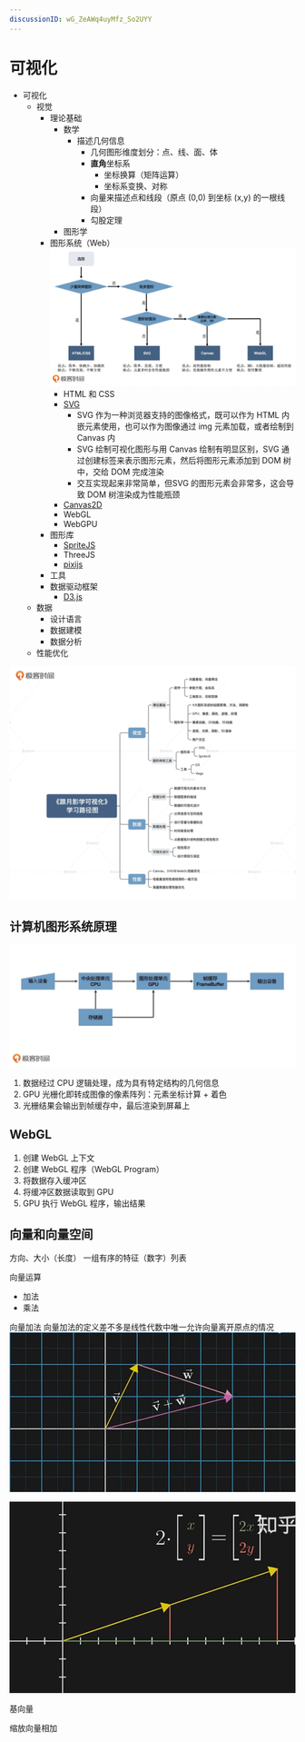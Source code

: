 ```yaml
---
discussionID: wG_ZeAWq4uyMfz_So2UYY
---
```

# 可视化

- 可视化
  - 视觉
    - 理论基础
      - 数学
        - 描述几何信息
          - 几何图形维度划分：点、线、面、体
          - **直角**坐标系
            - 坐标换算（矩阵运算）
            - 坐标系变换、对称
          - 向量来描述点和线段（原点 (0,0) 到坐标 (x,y) 的一根线段）
          - 勾股定理
      - 图形学
    - 图形系统（Web）  ![图 1](./images/1669529212862.png)  
      - HTML 和 CSS
      - [SVG](https://developer.mozilla.org/zh-CN/docs/Web/SVG)
        - SVG 作为一种浏览器支持的图像格式，既可以作为 HTML 内嵌元素使用，也可以作为图像通过 img 元素加载，或者绘制到 Canvas 内
        - SVG 绘制可视化图形与用 Canvas 绘制有明显区别，SVG 通过创建标签来表示图形元素，然后将图形元素添加到 DOM 树中，交给 DOM 完成渲染
        - 交互实现起来非常简单，但SVG 的图形元素会非常多，这会导致 DOM 树渲染成为性能瓶颈
      - [Canvas2D](./Canvas.md)
      - WebGL
      - WebGPU
    - 图形库
      - [SpriteJS](https://spritejs.org/#/)
      - ThreeJS
      - [pixijs](https://pixijs.com/)
    - 工具
    - 数据驱动框架
      - [D3.js](https://d3js.org/)
  - 数据
    - 设计语言
    - 数据建模
    - 数据分析
  - 性能优化


![图 6](./images/515c2ea4bbbcc07043a02ef40c3ed220f9db0fe231ef53604aaea2776f68363e.png)  

## 计算机图形系统原理

![图 2](./images/1669823790669.png)  

1. 数据经过 CPU 逻辑处理，成为具有特定结构的几何信息
2. GPU 光栅化即转成图像的像素阵列：元素坐标计算 + 着色
3. 光栅结果会输出到帧缓存中，最后渲染到屏幕上

## WebGL

1. 创建 WebGL 上下文
2. 创建 WebGL 程序（WebGL Program）
3. 将数据存入缓冲区
4. 将缓冲区数据读取到 GPU
5. GPU 执行 WebGL 程序，输出结果

## 向量和向量空间

方向、大小（长度）
一组有序的特征（数字）列表

向量运算
- 加法
- 乘法

向量加法
向量加法的定义差不多是线性代数中唯一允许向量离开原点的情况
![图 7](./images/1641132473519.png)  
 
![图 8](./images/1641132997345.png)  

基向量

缩放向量相加
